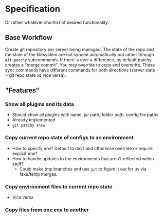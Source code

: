 # Specification
Or rather whatever shortlist of desired functionality.

## Base Workflow
Create git repository per server being managed. The state of the repo and the state of the filesystem are not synced automatically but rather through `git patchy` subcommands. If there is ever a difference, by default patchy creates a "merge commit". You may override to copy and overwrite. These sync commands have different commands for both directions (server state -> git repo state vs vice versa).

## "Features"
### Show all plugins and its data
- Should show all plugins with name, jar path, folder path, config file paths
- Already implemented
- `git patchy show`

### Copy current repo state of configs to an environment
- How to specify env? Default to dev1 and otherwise override or require explicit env?
- How to handle updates to the environments that aren't reflected within stuff?
    - Could make tmp branches and use `git` to figure it out for us via fake/temp merges.


### Copy environment files to current repo state
- Vice versa

### Copy files from one env to another

